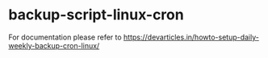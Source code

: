 # backup-script-linux-cron

For documentation please refer to https://devarticles.in/howto-setup-daily-weekly-backup-cron-linux/
